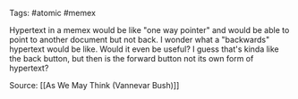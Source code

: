 Tags: #atomic #memex 

Hypertext in a memex would be like "one way pointer" and would be able to point to another document but not back. I wonder what a "backwards" hypertext would be like. Would it even be useful? I guess that's kinda like the back button, but then is the forward button not its own form of hypertext?

Source:
[[As We May Think (Vannevar Bush)]]